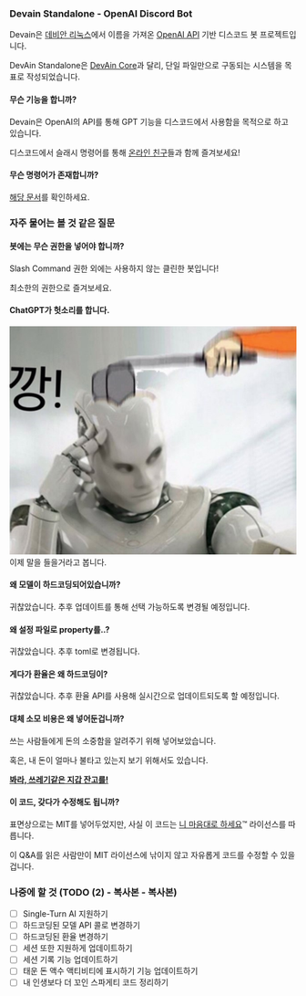 ### Devain Standalone - OpenAI Discord Bot 

Devain은 [데비안 리눅스](https://www.debian.org/)에서 이름을 가져온 [OpenAI API](https://platform.openai.com/docs/api-reference) 기반 디스코드 봇 프로젝트입니다.

DevAin Standalone은 [DevAin Core](https://github.com/project-devain/DevAin-Core)과 달리, 단일 파일만으로 구동되는 시스템을 목표로 작성되었습니다.

#### 무슨 기능을 합니까?

Devain은 OpenAI의 API를 통해 GPT 기능을 디스코드에서 사용함을 목적으로 하고 있습니다.

디스코드에서 슬래시 명령어를 통해 [온라인 친구](images/online_friend.jpg)들과 함께 즐겨보세요!

#### 무슨 명령어가 존재합니까?

[해당 문서](/docs/commands.md)를 확인하세요.

### 자주 물어는 볼 것 같은 질문

#### 봇에는 무슨 권한을 넣어야 합니까?
Slash Command 권한 외에는 사용하지 않는 클린한 봇입니다!

최소한의 권한으로 즐겨보세요.

#### ChatGPT가 헛소리를 합니다.
![깡](images/breakdown.jpg)<br>
이제 말을 들을거라고 봅니다.

#### 왜 모델이 하드코딩되어있습니까?

귀찮았습니다. 추후 업데이트를 통해 선택 가능하도록 변경될 예정입니다.

#### 왜 설정 파일로 property를..?

귀찮았습니다. 추후 toml로 변경됩니다.

#### 게다가 환율은 왜 하드코딩이?

귀찮았습니다. 추후 환율 API를 사용해 실시간으로 업데이트되도록 할 예정입니다.

#### 대체 소모 비용은 왜 넣어둔겁니까?

쓰는 사람들에게 돈의 소중함을 알려주기 위해 넣어보았습니다.

혹은, 내 돈이 얼마나 불타고 있는지 보기 위해서도 있습니다.

<b>[봐라, 쓰레기같은 지갑 잔고를!](https://www.youtube.com/watch?v=JKKHcGIMqK0&t=15s)</b>

#### 이 코드, 갖다가 수정해도 됩니까?

표면상으로는 MIT를 넣어두었지만, 사실 이 코드는 [니 마음대로 하세요](https://en.wikipedia.org/wiki/WTFPL)™ 라이선스를 따릅니다.

이 Q&A를 읽은 사람만이 MIT 라이선스에 낚이지 않고 자유롭게 코드를 수정할 수 있을겁니다.


### 나중에 할 것 (TODO (2) - 복사본 - 복사본)
- [ ] Single-Turn AI 지원하기
- [ ] 하드코딩된 모델 API 콜로 변경하기
- [ ] 하드코딩된 환율 변경하기
- [ ] 세션 또한 지원하게 업데이트하기
- [ ] 세션 기록 기능 업데이트하기
- [ ] 태운 돈 액수 액티비티에 표시하기 기능 업데이트하기
- [ ] 내 인생보다 더 꼬인 스파게티 코드 정리하기
